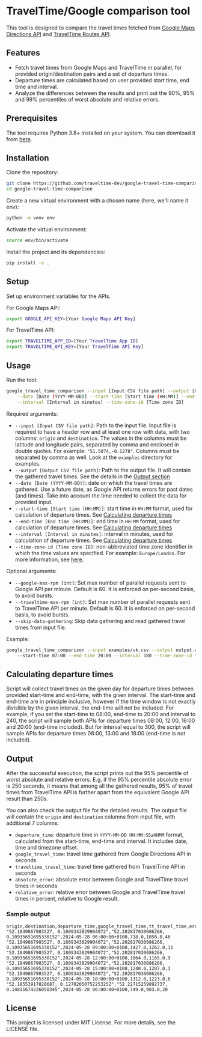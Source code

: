 # TravelTime/Google comparison tool

This tool is designed to compare the travel times fetched from 
[Google Maps Directions API](https://developers.google.com/maps/documentation/directions/get-directions) 
and [TravelTime Routes API](https://docs.traveltime.com/api/reference/routes).

## Features

- Fetch travel times from Google Maps and TravelTime in parallel, for provided origin/destination pairs and a set 
    of departure times.
- Departure times are calculated based on user provided start time, end time and interval.  
- Analyze the differences between the results and print out the 90%, 95% and 99% percentiles of worst absolute and relative errors.

## Prerequisites

The tool requires Python 3.8+ installed on your system. You can download it from [here](https://www.python.org/downloads/).

## Installation

Clone the repository:
```bash
git clone https://github.com/traveltime-dev/google-travel-time-comparison.git
cd google-travel-time-comparison
```

Create a new virtual environment with a chosen name (here, we'll name it env):
```bash
python -m venv env
```

Activate the virtual environment:
```bash
source env/bin/activate
```

Install the project and its dependencies:
```bash
pip install -e .
```

## Setup
Set up environment variables for the APIs.

For Google Maps API:

```bash
export GOOGLE_API_KEY=[Your Google Maps API Key]
```

For TravelTime API:
```bash
export TRAVELTIME_APP_ID=[Your TravelTime App ID]
export TRAVELTIME_API_KEY=[Your TravelTime API Key]
```

## Usage
Run the tool:
```bash
google_travel_time_comparison --input [Input CSV file path] --output [Output CSV file path] \
    --date [Date (YYYY-MM-DD)] --start-time [Start time (HH:MM)] --end-time [End time (HH:MM)] \
    --interval [Interval in minutes] --time-zone-id [Time zone ID] 
```
Required arguments:
- `--input [Input CSV file path]`: Path to the input file. Input file is required to have a header row and at least one 
    row with data, with two columns: `origin` and `destination`.
    The values in the columns must be latitude and longitude pairs, separated 
    by comma and enclosed in double quotes. For example: `"51.5074,-0.1278"`. Columns must be separated by comma as well.
    Look at the `examples` directory for examples. 
- `--output [Output CSV file path]`: Path to the output file. It will contain the gathered travel times. 
  See the details in the [Output section](#output)
- `--date [Date (YYYY-MM-DD)]`: date on which the travel times are gathered. Use a future date, as Google API returns
  errors for past dates (and times). Take into account the time needed to collect the data for provided input.
- `--start-time [Start time (HH:MM)]`: start time in `HH:MM` format, used for calculation of departure times.
  See [Calculating departure times](#calculating-departure-times)
- `--end-time [End time (HH:MM)]`: end time in `HH:MM` format, used for calculation of departure times.
  See [Calculating departure times](#calculating-departure-times)
- `--interval [Interval in minutes]`: interval in minutes, used for calculation of departure times. 
   See [Calculating departure times](#calculating-departure-times)
- `--time-zone-id [Time zone ID]`: non-abbreviated time zone identifier in which the time values are specified. 
  For example: `Europe/London`. For more information, see [here](https://en.wikipedia.org/wiki/List_of_tz_database_time_zones).



Optional arguments:
- `--google-max-rpm [int]`: Set max number of parallel requests sent to Google API per minute. Default is 60. 
  It is enforced on per-second basis, to avoid bursts.
- `--traveltime-max-rpm [int]`: Set max number of parallel requests sent to TravelTime API per minute. Default is 60.
  It is enforced on per-second basis, to avoid bursts.
- `--skip-data-gathering`: Skip data gathering and read gathered travel times from input file.

Example:

```bash
google_travel_time_comparison --input examples/uk.csv --output output.csv --date 2023-09-20 \google_travel_time
    --start-time 07:00 --end-time 20:00 --interval 180 --time-zone-id "Europe/London"
```

## Calculating departure times
Script will collect travel times on the given day for departure times between provided start-time and end-time, with the
given interval. The start-time and end-time are in principle inclusive, however if the time window is not exactly divisible by the 
given interval, the end-time will not be included. For example, if you set the start-time to 08:00, end-time to 20:00 
and interval to 240, the script will sample both APIs for departure times 08:00, 12:00, 16:00 and 20:00 (end-time 
included). But for interval equal to 300, the script will sample APIs for departure times 08:00, 13:00 and 18:00 (end-time 
is not included).

## Output
After the successful execution, the script prints out the 95% percentile of worst absolute and relative errors. E.g. if
the 95% percentile absolute error is 250 seconds, it means that among all the gathered results, 95% of travel times from 
TravelTime API is further apart from the equivalent Google API result than 250s. 

You can also check the output file for the detailed results. 
The output file will contain the `origin` and `destination` columns from input file, with additional 7 columns: 
  - `departure_time`: departure time in `YYYY-MM-DD HH:MM:SS±HHMM` format, calculated from the start-time, end-time and interval.
    It includes date, time and timezone offset.
  - `google_travel_time`: travel time gathered from Google Directions API in seconds
  - `traveltime_travel_time`: travel time gathered from TravelTime API in seconds
  - `absolute_error`: absolute error between Google and TravelTime travel times in seconds
  - `relative_error`: relative error between Google and TravelTime travel times in percent, relative to Google result.

### Sample output
```csv
origin,destination,departure_time,google_travel_time,tt_travel_time,error_percentage
"52.1849867903527, 0.1809343829904072","52.202817030086266, 0.10935651695330152",2024-05-28 06:00:00+0100,718.0,1050.0,46
"52.1849867903527, 0.1809343829904072","52.202817030086266, 0.10935651695330152",2024-05-28 09:00:00+0100,1427.0,1262.0,11
"52.1849867903527, 0.1809343829904072","52.202817030086266, 0.10935651695330152",2024-05-28 12:00:00+0100,1064.0,1165.0,9
"52.1849867903527, 0.1809343829904072","52.202817030086266, 0.10935651695330152",2024-05-28 15:00:00+0100,1240.0,1287.0,3
"52.1849867903527, 0.1809343829904072","52.202817030086266, 0.10935651695330152",2024-05-28 18:00:00+0100,1312.0,1223.0,6
"52.18553917820687, 0.12702050752253252","52.22715259892737, 0.14811674226050345",2024-05-28 06:00:00+0100,749.0,903.0,20
```

## License
This project is licensed under MIT License. For more details, see the LICENSE file.
